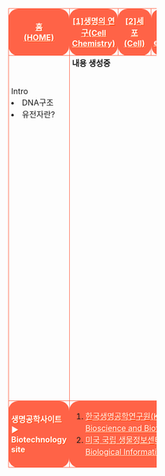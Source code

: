 <html>

<head>
 
<meta charset="UTF-8">

<style>
table{border-spacing: 10px 10px; align:center; margin-left: auto; margin-right: auto; width:60%; height:1000px; cellpadding:20px; cellspacing:10;}
.tr1{height:50px; padding-left: 5px; padding-right: 5px; margin:10px; border:1px solid tomato; border-radius: 20px/20px; text-align:center;}
.tr2{height:400px; padding-left: 5px; padding-right: 5px; margin:10px; border:1px solid tomato; border-radius: 20px/20px;}
.list{padding-left: 5px; padding-right: 5px; margin:10px; border:1px solid tomato; border-radius: 20px/20px;}
.listwidth{width:12%;padding-left: 5px; padding-right: 5px; margin:10px; border:1px solid tomato; border-radius: 20px/20px;}
 #only{padding-left: 2px; padding-right: 2px; margin:10px; border:3px solid transparent; border-radius: 20px/20px; background-color:transparent;}
 #red{color:red;}
 #black{color:black;}
 #white{color:white; text-shadow:1px 1px 0px #f40;}
 #transparent{background-color:transparent;}
 #tomatobackground{background-color:tomato;}
 #paddingtomatobackground{background-color:tomato; padding-left: 12px; padding-right: 12px;}
</style>

</head>

<body>

<body background="생명공학배경사진.png">
<br>

<table>

<tr class="tr1">
 
<td class="listwidth" id="tomatobackground">
 <a href="생명공학홈.html" id="white"><b>홈<br>(HOME)</b></a></td>
<td class="listwidth" id="tomatobackground">
 <a href="1단원.html" id="white"><b>[1]생명의 연구(Cell Chemistry)</b></a></td>
<td class="listwidth" id="paddingtomatobackground">
 <a href="2단원.html" id="white"><b>[2]세포<br>(Cell)</b></a></td>
<td class="listwidth" id="tomatobackground">
 <a href="3단원.html" id="white"><b>[3]유전공학(Genetic engineering)</b></a></td>
<td class="listwidth" id="tomatobackground">
 <a href="4단원.html" id="white"><b>[4]신경&신호전달(neuro&signal transmission)</b></a></td>

</tr>

<tr class="tr2">
  
<td class="listwidth" id="transparent" valign="top"> <br><br><br>Intro<br><li>DNA구조</li><li>유전자란?</li> </td><br>
 <td id="transparent" colspan="4" class="list" height="700" valign="top">
 <b>내용 생성중</b>
</td>

</tr>

<tr style="height=50px;" class="list">
 
<td class="listwidth" id="tomatobackground">
<a id="white"><b>생명공학사이트▶<br>Biotechnology site</b></a></td>
<td colspan="4" class="list" id="tomatobackground">
<ol>
<li><a href="https://www.kribb.re.kr/" target="_blank" align="left" id="white">한국생명공학연구원(Korea Research Institute of Bioscience and Biotechnology)[클릭(click)]</a></li>
<li><a href="https://www.ncbi.nlm.nih.gov/" target="_blank" align="left" id="white">미국 국립 생물정보센터(National Center for Biological Information)[클릭(click)]</a></li>
</ol>
</td>
</tr>
</table>

</body>

</html>
